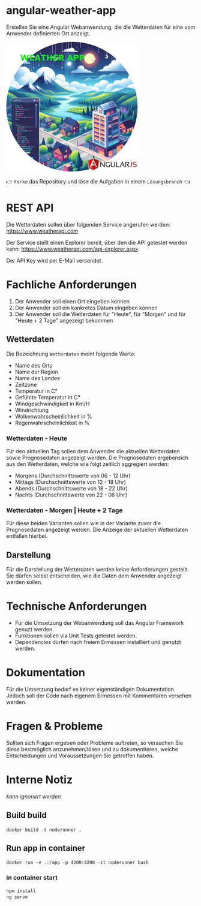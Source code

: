 # angular-weather-app

Erstellen Sie eine Angular Webanwendung, die die Wetterdaten für eine vom Anwender definierten Ort anzeigt.

![](docs/weather-app-angular_small.png)

👉 ``Forke`` das Repository und löse die Aufgaben in einem ``Lösungsbranch`` 👈


# REST API
Die Wetterdaten sollen über folgenden Service angerufen werden: https://www.weatherapi.com

Der Service stellt einen Explorer bereit, über den die API getestet werden kann: https://www.weatherapi.com/api-explorer.aspx

Der API Key wird per E-Mail versendet.

# Fachliche Anforderungen
1. Der Anwender soll einen Ort eingeben können
2. Der Anwender soll ein konkretes Datum eingeben können
3. Der Anwender soll die Wetterdaten für "Heute", für "Morgen" und für "Heute + 2 Tage" angezeigt bekommen

## Wetterdaten
Die Bezeichnung `Wetterdaten` meint folgende Werte:
- Name des Orts
- Name der Region
- Name des Landes
- Zeitzone
- Temperatur in C°
- Gefühlte Temperatur in C°
- Windgeschwindigkeit in Km/H
- Windrichtung
- Wolkenwahrscheinlichkeit in %
- Regenwahrscheinlichkeit in %

### Wetterdaten - Heute
Für den aktuellen Tag sollen dem Anwender die aktuellen Wetterdaten sowie Prognosedaten angezeigt werden.
Die Prognosedaten ergebensich aus den Wetterdaten, welche wie folgt zeitlich aggregiert werden:
  - Morgens (Durchschnittswerte von 06 - 12 Uhr)
  - Mittags (Durchschnittswerte von 12 - 18 Uhr)
  - Abends (Durchschnittswerte von 18 - 22 Uhr)
  - Nachts (Durchschnittswerte von 22 - 06 Uhr)

### Wetterdaten - Morgen | Heute + 2 Tage
Für diese beiden Varianten sollen wie in der Variante zuvor die Prognosedaten angezeigt werden.
Die Anzeige der aktuellen Wetterdaten entfallen hierbei.

## Darstellung
Für die Darstellung der Wetterdaten werden keine Anforderungen gestellt. Sie dürfen selbst entscheiden, wie die Daten dem Anwender angezeigt werden sollen. 

# Technische Anforderungen
- Für die Umsetzung der Webanwendung soll das Angular Framework genuzt werden.
- Funktionen sollen via Unit Tests getestet werden.
- Dependencies dürfen nach freiem Ermessen installiert und genutzt werden.

# Dokumentation
Für die Umsetzung bedarf es keiner eigenständigen Dokumentation. Jedoch soll der Code nach eigenem Ermessen mit Kommentaren versehen werden.

# Fragen & Probleme

Sollten sich Fragen ergeben oder Probleme auftreten, so versuchen Sie diese bestmöglich anzunehmen/lösen und zu dokumentieren, welche Entscheidungen und Voraussetzungen Sie getroffen haben.

# Interne Notiz
*kann ignoriert werden*

## Build build
````shell
docker build -t noderunner .
````

## Run app in container
````shell
docker run -v .:/app -p 4200:4200 -it noderunner bash
````

### in container start
````shell
npm install
ng serve
````
